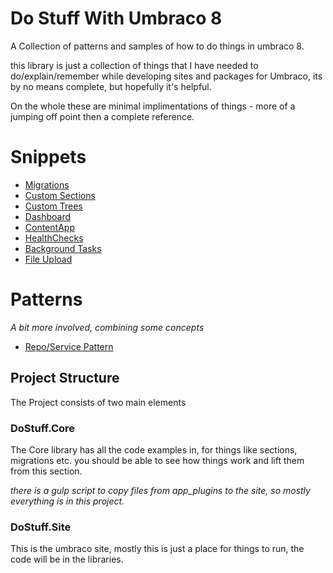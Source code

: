 # Do Stuff With Umbraco 8

A Collection of patterns and samples of how to do things in
umbraco 8.

this library is just a collection of things that I have needed
to do/explain/remember while developing sites and packages for
Umbraco, its by no means complete, but hopefully it's helpful.

On the whole these are minimal implimentations of things - more
of a jumping off point then a complete reference. 

# Snippets
- [Migrations](/Src/DoStuff.Core/Migrations)
- [Custom Sections](/Src/DoStuff.Core/Sections)
- [Custom Trees](/Src/DoStuff.Core/Trees)
- [Dashboard](/Src/DoStuff.Core/App_Plugins/DoStuff.Dashboard)
- [ContentApp](/Src/DoStuff.Core/ContentApp)
- [HealthChecks](/Src/DoStuff.Core/HealthChecks)
- [Background Tasks](/Src/DoStuff.Core/BackgroundTasks)
- [File Upload](/Src/DoStuff.Core/FileUpload)

# Patterns
*A bit more involved, combining some concepts*

- [Repo/Service Pattern](/Src/DoStuff.Core/RepoPattern)

## Project Structure
The Project consists of two main elements 

### DoStuff.Core 
The Core library has all the code examples in, for things
like sections, migrations etc. you should be able to see 
how things work and lift them from this section.

*there is a gulp script to copy files from app_plugins to the site, so 
mostly everything is in this project.*

### DoStuff.Site
This is the umbraco site, mostly this is just a place 
for things to run, the code will be in the libraries. 



